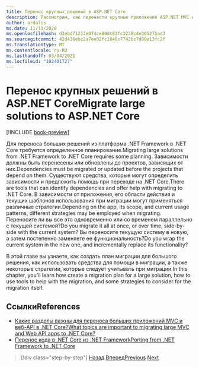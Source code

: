 ```yaml
---
title: Перенос крупных решений в ASP.NET Core
description: Рассмотрим, как перенести крупные приложения ASP.NET MVC в ASP.NET Core.
author: ardalis
ms.date: 11/13/2020
ms.openlocfilehash: d3ebd71213e074ce80dc83fc3230c4e365275ad3
ms.sourcegitcommit: 42d436ebc2a7ee02fc1848c7742bc7d80e13fc2f
ms.translationtype: MT
ms.contentlocale: ru-RU
ms.lasthandoff: 03/04/2021
ms.locfileid: "102401727"
---
```

# <a name="migrate-large-solutions-to-aspnet-core"></a><span data-ttu-id="68826-103">Перенос крупных решений в ASP.NET Core</span><span class="sxs-lookup"><span data-stu-id="68826-103">Migrate large solutions to ASP.NET Core</span></span>

[!INCLUDE [book-preview](../../../includes/book-preview.md)]

<span data-ttu-id="68826-104">Для переноса больших решений из платформа .NET Framework в .NET Core требуется определенное планирование.</span><span class="sxs-lookup"><span data-stu-id="68826-104">Migrating large solutions from .NET Framework to .NET Core requires some planning.</span></span> <span data-ttu-id="68826-105">Зависимости должны быть перенесены или обновлены до проектов, зависящих от них.</span><span class="sxs-lookup"><span data-stu-id="68826-105">Dependencies must be migrated or updated before the projects that depend on them.</span></span> <span data-ttu-id="68826-106">Существуют средства, которые могут определить зависимости и предложить помощь при переходе на .NET Core.</span><span class="sxs-lookup"><span data-stu-id="68826-106">There are tools that can identify dependencies and offer help with migrating to .NET Core.</span></span> <span data-ttu-id="68826-107">В зависимости от приложения, его области действия и текущих шаблонов использования при миграции могут применяться различные стратегии.</span><span class="sxs-lookup"><span data-stu-id="68826-107">Depending on the app, its scope, and current usage patterns, different strategies may be employed when migrating.</span></span> <span data-ttu-id="68826-108">Переносите ли вы все это одновременно или со временем параллельно с текущей системой?</span><span class="sxs-lookup"><span data-stu-id="68826-108">Do you migrate it all at once, or over time, side-by-side with the current system?</span></span> <span data-ttu-id="68826-109">Вы переносите текущую систему в новую, а затем постепенно заменяете ее функциональность?</span><span class="sxs-lookup"><span data-stu-id="68826-109">Do you wrap the current system in the new one, and incrementally replace its functionality?</span></span>

<span data-ttu-id="68826-110">В этой главе вы узнаете, как создать план миграции для большого решения, как использовать средства для помощи в миграции, а также некоторые стратегии, которые следует учитывать при миграции.</span><span class="sxs-lookup"><span data-stu-id="68826-110">In this chapter, you'll learn how create a migration plan for a large solution, how to use tools to help with the migration, and some strategies to consider for the migration itself.</span></span>

## <a name="references"></a><span data-ttu-id="68826-111">Ссылки</span><span class="sxs-lookup"><span data-stu-id="68826-111">References</span></span>

- [<span data-ttu-id="68826-112">Какие разделы важны для переноса больших приложений MVC и веб-API в .NET Core?</span><span class="sxs-lookup"><span data-stu-id="68826-112">What topics are important to migrating large MVC and Web API apps to .NET Core?</span></span>](https://twitter.com/ardalis/status/1313669040859217921)
- [<span data-ttu-id="68826-113">Перенос кода в .NET Core из .NET Framework</span><span class="sxs-lookup"><span data-stu-id="68826-113">Porting from .NET Framework to .NET Core</span></span>](../../core/porting/index.md)

>[!div class="step-by-step"]
><span data-ttu-id="68826-114">[Назад](testing-differences.md)
>[Вперед](identify-migration-sequence.md)</span><span class="sxs-lookup"><span data-stu-id="68826-114">[Previous](testing-differences.md)
[Next](identify-migration-sequence.md)</span></span>
